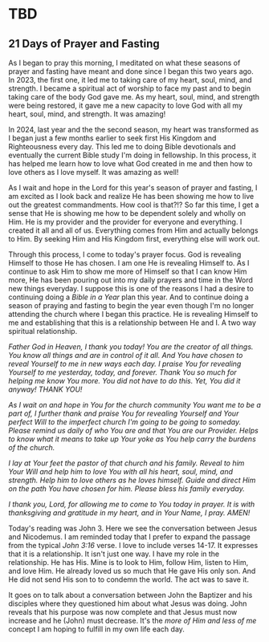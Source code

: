 # TBD

## 21 Days of Prayer and Fasting

As I began to pray this morning, I meditated on what these seasons of prayer and fasting have meant and done since I began this two years ago. In 2023, the first one, it led me to taking care of my heart, soul, mind, and strength. I became a spiritual act of worship to face my past and to begin taking care of the body God gave me. As my heart, soul, mind, and strength were being restored, it gave me a new capacity to love God with all my heart, soul, mind, and strength. It was amazing!

In 2024, last year and the the second season, my heart was transformed as I began just a few months earlier to seek first His Kingdom and Righteousness every day. This led me to doing Bible devotionals and eventually the current Bible study I'm doing in fellowship. In this process, it has helped me learn how to love what God created in me and then how to love others as I love myself. It was amazing as well!

As I wait and hope in the Lord for this year's season of prayer and fasting, I am excited as I look back and realize He has been showing me how to live out the greatest commandments. How cool is that?!? So far this time, I get a sense that He is showing me how to be dependent solely and wholly on Him. He is my provider and the provider for everyone and everything. I created it all and all of us. Everything comes from Him and actually belongs to Him. By seeking Him and His Kingdom first, everything else will work out.

Through this process, I come to today's prayer focus. God is revealing Himself to those He has chosen. I am one He is revealing Himself to. As I continue to ask Him to show me more of Himself so that I can know Him more, He has been pouring out into my daily prayers and time in the Word new things everyday. I suppose this is one of the reasons I had a desire to continuing doing a *Bible in a Year* plan this year. And to continue doing a season of praying and fasting to begin the year even though I'm no longer attending the church where I began this practice. He is revealing Himself to me and establishing that this is a relationship between He and I. A two way spiritual relationship.

*Father God in Heaven, I thank you today! You are the creator of all things. You know all things and are in control of it all. And You have chosen to reveal Yourself to me in new ways each day. I praise You for revealing Yourself to me yesterday, today, and forever. Thank You so much for helping me know You more. You did not have to do this. Yet, You did it anyway! THANK YOU!*

*As I wait on and hope in You for the church community You want me to be a part of, I further thank and praise You for revealing Yourself and Your perfect Will to the imperfect church I'm going to be going to someday. Please remind us daily of who You are and that You are our Provider. Helps to know what it means to take up Your yoke as You help carry the burdens of the church.*

*I lay at Your feet the pastor of that church and his family. Reveal to him Your Will and help him to love You with all his heart, soul, mind, and strength. Help him to love others as he loves himself. Guide and direct Him on the path You have chosen for him. Please bless his family everyday.*

*I thank you, Lord, for allowing me to come to You today in prayer. It is with thanksgiving and gratitude in my heart, and in Your Name, I pray. AMEN!*

Today's reading was John 3. Here we see the conversation between Jesus and Nicodemus. I am reminded today that I prefer to expand the passage from the typical *John 3:16* verse. I love to include verses 14-17. It expresses that it is a relationship. It isn't just one way. I have my role in the relationship. He has His. Mine is to look to Him, follow Him, listen to Him, and love Him. He already loved us so much that He gave His only son. And He did not send His son to to condemn the world. The act was to save it.

It goes on to talk about a conversation between John the Baptizer and his disciples where they questioned him about what Jesus was doing. John reveals that his purpose was now complete and that Jesus must now increase and he (John) must decrease. It's the *more of Him and less of me* concept I am hoping to fulfill in my own life each day.

